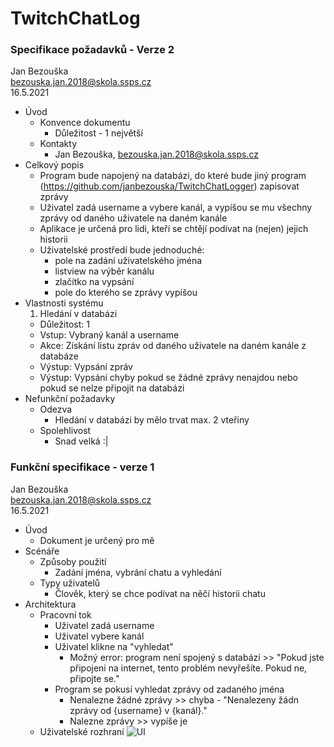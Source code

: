 # TwitchChatLog
### Specifikace požadavků - Verze 2 
Jan Bezouška  
bezouska.jan.2018@skola.ssps.cz  
16.5.2021  

- Úvod
  - Konvence dokumentu
    - Důležitost - 1 největší
  - Kontakty
    - Jan Bezouška, bezouska.jan.2018@skola.ssps.cz
- Celkový popis
  - Program bude napojený na databázi, do které bude jiný program (https://github.com/janbezouska/TwitchChatLogger) zapisovat zprávy
  - Uživatel zadá username a vybere kanál, a vypíšou se mu všechny zprávy od daného uživatele na daném kanále
  - Aplikace je určená pro lidi, kteří se chtějí podívat na (nejen) jejich historii
  - Uživatelské prostředí bude jednoduché:
    - pole na zadání uživatelského jména
    - listview na výběr kanálu
    - zlačítko na vypsání
    - pole do kterého se zprávy vypíšou
- Vlastnosti systému  
  1. Hledání v databázi
    - Důležitost: 1
    - Vstup: Vybraný kanál a username
    - Akce: Získání listu zpráv od daného uživatele na daném kanále z databáze
    - Výstup: Vypsání zpráv
    - Výstup: Vypsání chyby pokud se žádné zprávy nenajdou nebo pokud se nelze připojit na databázi
- Nefunkční požadavky
  - Odezva
    - Hledání v databázi by mělo trvat max. 2 vteřiny
  - Spolehlivost
    - Snad velká :|

### Funkční specifikace - verze 1
Jan Bezouška  
bezouska.jan.2018@skola.ssps.cz  
16.5.2021  

- Úvod
    - Dokument je určený pro mě
- Scénáře
    - Způsoby použití
        - Zadání jména, vybrání chatu a vyhledání
    - Typy uživatelů
        - Člověk, který se chce podívat na něčí historii chatu
- Architektura
    - Pracovní tok
        - Uživatel zadá username
        - Uživatel vybere kanál
        - Uživatel klikne na "vyhledat"
            - Možný error: program není spojený s databází >> "Pokud jste připojeni na internet, tento problém nevyřešíte. Pokud ne, připojte se."
        - Program se pokusí vyhledat zprávy od zadaného jména
            - Nenalezne žádné zprávy >> chyba - "Nenalezeny žádn zprávy od {username} v {kanál}."
            - Nalezne zprávy >> vypíše je
    - Uživatelské rozhraní
        ![UI](https://user-images.githubusercontent.com/79062512/120157343-3a0bd600-c1f3-11eb-82ee-3db4cb0127af.png)









